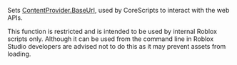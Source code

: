 Sets [ContentProvider.BaseUrl](https://developer.roblox.com/en-us/api-reference/property/ContentProvider/BaseUrl), used by CoreScripts to interact with the web APIs.

This function is restricted and is intended to be used by internal Roblox scripts only. Although it can be used from the command line in Roblox Studio developers are advised not to do this as it may prevent assets from loading.